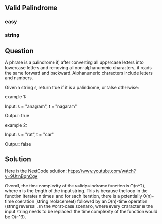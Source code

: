 ## Valid Palindrome
### easy
### string
## Question

A phrase is a palindrome if, after converting all uppercase letters into lowercase letters and removing all non-alphanumeric characters, it reads the same forward and backward. Alphanumeric characters include letters and numbers.

Given a string s, return true if it is a palindrome, or false otherwise:

example 1:

Input: s = "anagram", t = "nagaram"

Output: true

example 2: 

Input: s = "rat", t = "car"

Output: false

## Solution

Here is the NeetCode solution: https://www.youtube.com/watch?v=9UtInBqnCgA

Overall, the time complexity of the validpalindrome function is O(n^2), where n is the length of the input string. This is because the loop in the function iterates n times, and for each iteration, there is a potentially O(n)-time operation (string replacement) followed by an O(n)-time operation (string reversal). In the worst-case scenario, where every character in the input string needs to be replaced, the time complexity of the function would be O(n^3).
